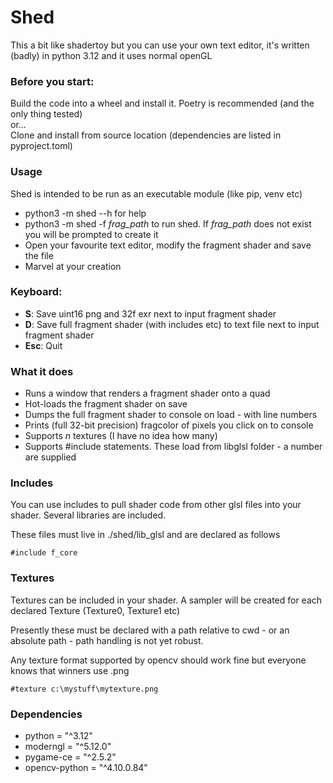 # Shed
This a bit like shadertoy but you can use your own text editor, it's written (badly) in python 3.12 and it uses normal openGL

### Before you start:
Build the code into a wheel and install it. Poetry is recommended (and the only thing tested)\
or...\
Clone and install from source location (dependencies are listed in pyproject.toml)

### Usage
Shed is intended to be run as an executable module (like pip, venv etc) 
* python3 -m shed --h for help
* python3 -m shed -f _frag_path_ to run shed. If _frag_path_ does not exist you will be prompted to create it 
* Open your favourite text editor, modify the fragment shader and save the file 
* Marvel at your creation

### Keyboard:
* __S__: Save uint16 png and 32f exr next to input fragment shader
* __D__: Save full fragment shader (with includes etc) to text file next to input fragment shader 
* __Esc__: Quit

### What it does
* Runs a window that renders a fragment shader onto a quad
* Hot-loads the fragment shader on save 
* Dumps the full fragment shader to console on load - with line numbers 
* Prints (full 32-bit precision) fragcolor of pixels you click on to console
* Supports _n_ textures (I have no idea how many)
* Supports #include statements. These load from libglsl folder - a number are supplied

### Includes
You can use includes to pull shader code from other glsl files into your shader. Several libraries are included.

These files must live in ./shed/lib_glsl and are declared as follows
```
#include f_core
```

### Textures
Textures can be included in your shader. A sampler will be created for each declared Texture (Texture0, Texture1 etc)

Presently these must be declared with a path relative to cwd - or an absolute path - path handling is not yet robust.

Any texture format supported by opencv should work fine but everyone knows that winners use .png
```
#texture c:\mystuff\mytexture.png
```

### Dependencies
* python = "^3.12"
* moderngl = "^5.12.0"
* pygame-ce = "^2.5.2"
* opencv-python = "^4.10.0.84"
